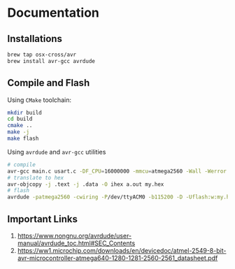 # Documentation

## Installations
```bash
brew tap osx-cross/avr
brew install avr-gcc avrdude
```

## Compile and Flash
Using `CMake` toolchain:
```bash
mkdir build
cd build
cmake ..
make -j
make flash
```

Using `avrdude` and `avr-gcc` utilities
```bash
# compile
avr-gcc main.c usart.c -DF_CPU=16000000 -mmcu=atmega2560 -Wall -Werror -Wextra -Os
# translate to hex
avr-objcopy -j .text -j .data -O ihex a.out my.hex
# flash
avrdude -patmega2560 -cwiring -P/dev/ttyACM0 -b115200 -D -Uflash:w:my.hex:i
```

## Important Links
1. https://www.nongnu.org/avrdude/user-manual/avrdude_toc.html#SEC_Contents
2. https://ww1.microchip.com/downloads/en/devicedoc/atmel-2549-8-bit-avr-microcontroller-atmega640-1280-1281-2560-2561_datasheet.pdf